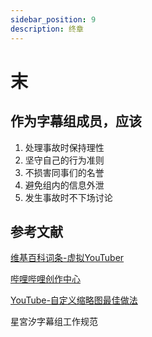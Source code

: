 ```yaml
---
sidebar_position: 9
description: 终章
---
```

# 末

## 作为字幕组成员，应该
1. 处理事故时保持理性
2. 坚守自己的行为准则
3. 不损害同事们的名誉
4. 避免组内的信息外泄
5. 发生事故时不下场讨论
## 参考文献
[维基百科词条-虚拟YouTuber](https://zh.wikipedia.org/wiki/%E8%99%9B%E6%93%ACYouTuber)

[哔哩哔哩创作中心](https://member.bilibili.com/platform/home)

[YouTube-自定义缩略图最佳做法](https://support.google.com/youtube/answer/72431)

星宮汐字幕组工作规范